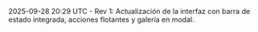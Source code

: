 2025-09-28 20:29 UTC - Rev 1: Actualización de la interfaz con barra de estado integrada, acciones flotantes y galería en modal.
